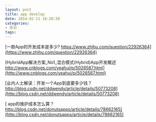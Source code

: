 ```yaml
---
layout: post
title: app develop
date: 2014-02-11 18:28:58
categories:
- 杂记
tags:
---
```


[一款App的开发成本是多少? https://www.zhihu.com/question/22926364](https://www.zhihu.com/question/22926364)  

[HybridApp解决方案_No1_混合模式(Hybrid)App开发概述 http://www.cnblogs.com/yeahui/p/5026587.html](http://www.cnblogs.com/yeahui/p/5026587.html)  

[业内人士解读：开发一个App到底要多少钱？http://blog.csdn.net/ddwendy/article/details/50773208](http://blog.csdn.net/ddwendy/article/details/50773208)  

[ app的维护成本怎么算？ http://blog.csdn.net/donutsapps/article/details/78662165](http://blog.csdn.net/donutsapps/article/details/78662165)  